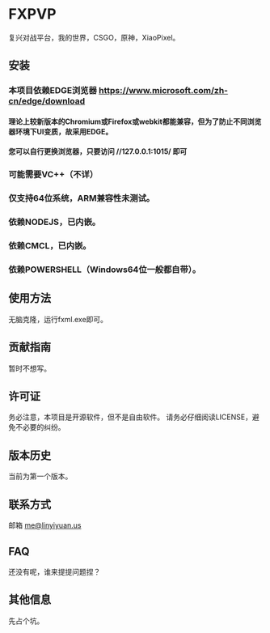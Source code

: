 # FXPVP
复兴对战平台，我的世界，CSGO，原神，XiaoPixel。

## 安装
### 本项目依赖EDGE浏览器 https://www.microsoft.com/zh-cn/edge/download
#### 理论上较新版本的Chromium或Firefox或webkit都能兼容，但为了防止不同浏览器环境下UI变质，故采用EDGE。
#### 您可以自行更换浏览器，只要访问 //127.0.0.1:1015/ 即可
### 可能需要VC++（不详）
### 仅支持64位系统，ARM兼容性未测试。
### 依赖NODEJS，已内嵌。
### 依赖CMCL，已内嵌。
### 依赖POWERSHELL（Windows64位一般都自带）。

## 使用方法
无脑克隆，运行fxml.exe即可。

## 贡献指南
暂时不想写。

## 许可证
务必注意，本项目是开源软件，但不是自由软件。
请务必仔细阅读LICENSE，避免不必要的纠纷。

## 版本历史
当前为第一个版本。

## 联系方式
邮箱 me@linyiyuan.us

## FAQ
还没有呢，谁来提提问题捏？

## 其他信息
先占个坑。

